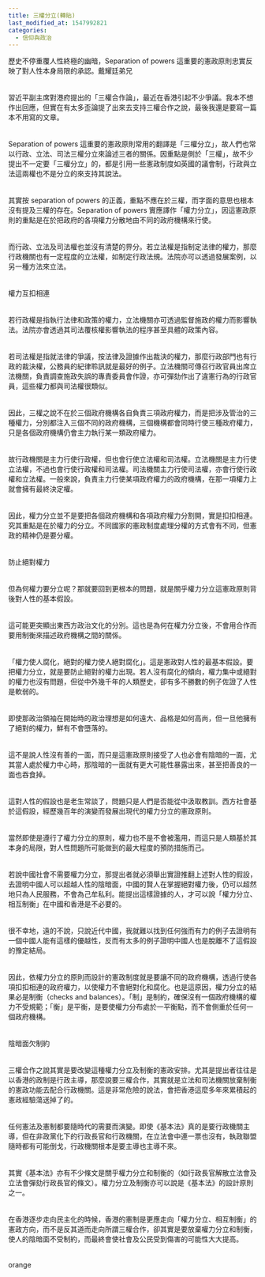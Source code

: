 ```yaml
---
title: 三權分立(轉貼)
last_modified_at: 1547992821
categories:
  - 信仰與政治
---
```


歷史不停重覆人性終極的幽暗，Separation of powers 這重要的憲政原則忠實反映了對人性本身局限的承認。<!--more-->戴耀廷弟兄<br><br><br>習近平副主席對港府提出的「三權合作論」，最近在香港引起不少爭議。我本不想作出回應，但實在有太多歪論提了出來去支持三權合作之說，最後我還是要寫一篇本不用寫的文章。<br><br><br>Separation of powers 這重要的憲政原則常用的翻譯是「三權分立」，故人們也常以行政、立法、司法三權分立來論述三者的關係。因重點是側於「三權」，故不少提出不一定要「三權分立」的，都是引用一些憲政制度如英國的議會制，行政與立法這兩權也不是分立的來支持其說法。<br><br><br>其實按 separation of powers 的正義，重點不應在於三權，而字面的意思也根本沒有提及三權的存在。Separation of powers 實應譯作「權力分立」，因這憲政原則的重點是在於把政府的各項權力分散地由不同的政府機構來行使。<br><br><br>而行政、立法及司法權也並沒有清楚的界分。若立法權是指制定法律的權力，那麼行政機關也有一定程度的立法權，如制定行政法規。法院亦可以透過發展案例，以另一種方法來立法。<br><br><br>權力互扣相連<br><br><br>若行政權是指執行法律和政策的權力，立法機關亦可透過監督施政的權力而影響執法。法院亦會透過其司法覆核權影響執法的程序甚至具體的政策內容。<br><br><br>若司法權是指就法律的爭議，按法律及證據作出裁決的權力，那麼行政部門也有行政的裁決權，公務員的紀律聆訊就是最好的例子。立法機關可傳召行政官員出席立法機關，負責調查施政失誤的專責委員會作證，亦可彈劾作出了違憲行為的行政官員，這些權力都與司法權很類似。<br><br><br>因此，三權之說不在於三個政府機構各自負責三項政府權力，而是把涉及管治的三種權力，分別都注入三個不同的政府機構，三個機構都會同時行使三種政府權力，只是各個政府機構仍會主力執行某一類政府權力。<br><br><br>故行政機關是主力行使行政權，但也會行使立法權和司法權。立法機關是主力行使立法權，不過也會行使行政權和司法權。司法機關主力行使司法權，亦會行使行政權和立法權。一般來說，負責主力行使某項政府權力的政府機構，在那一項權力上就會擁有最終決定權。<br><br><br>因此，權力分立並不是要把各個政府機構和各項政府權力分割開，實是扣扣相連。究其重點是在於權力的分立。不同國家的憲政制度處理分權的方式會有不同，但憲政的精神仍是要分權。<br><br><br>防止絕對權力<br><br><br>但為何權力要分立呢？那就要回到更根本的問題，就是關乎權力分立這憲政原則背後對人性的基本假設。<br><br><br>這可能更突顯出東西方政治文化的分別。這也是為何在權力分立後，不會用合作而要用制衡來描述政府機構之間的關係。<br><br><br>「權力使人腐化，絕對的權力使人絕對腐化」。這是憲政對人性的最基本假設。要把權力分立，就是要防止絕對的權力出現。若人沒有腐化的傾向，權力集中或絕對的權力也沒有問題，但從中外幾千年的人類歷史，卻有多不勝數的例子佐證了人性是軟弱的。<br><br><br>即使那政治領袖在開始時的政治理想是如何遠大、品格是如何高尚，但一旦他擁有了絕對的權力，鮮有不會墮落的。<br><br><br>這不是說人性沒有善的一面，而只是這憲政原則接受了人也必會有陰暗的一面，尤其當人處於權力中心時，那陰暗的一面就有更大可能性暴露出來，甚至把善良的一面也吞食掉。<br><br><br>這對人性的假設也是老生常談了，問題只是人們是否能從中汲取教訓。西方社會基於這假設，經歷幾百年的演變而發展出現代的權力分立的憲政原則。<br><br><br>當然即使是遵行了權力分立的原則，權力也不是不會被濫用，而這只是人類基於其本身的局限，對人性問題所可能做到的最大程度的預防措施而己。<br><br><br>若說中國社會不需要權力分立，那提出者就必須舉出實證推翻上述對人性的假設，去證明中國人可以超越人性的陰暗面，中國的賢人在掌握絕對權力後，仍可以超然地只為人民服務，不會為己牟私利。能提出這樣證據的人，才可以說「權力分立、相互制衡」在中國和香港是不必要的。<br><br><br>很不幸地，遠的不說，只說近代中國，我就難以找到任何強而有力的例子去證明有一個中國人能有這樣的優越性，反而有太多的例子證明中國人也是脫離不了這假設的豫定結局。<br><br><br>因此，依權力分立的原則而設計的憲政制度就是要讓不同的政府機構，透過行使各項扣扣相連的政府權力，以使權力不會絕對化和腐化。也是這原因，權力分立的結果必是制衡（checks and balances）。「制」是制約，確保沒有一個政府機構的權力不受規範；「衡」是平衡，是要使權力分布處於一平衡點，而不會側重於任何一個政府機構。<br><br><br>陰暗面欠制約<br><br><br>三權合作之說其實是要改變這種權力分立及制衡的憲政安排。尤其是提出者往往是以香港的政制是行政主導，那麼說要三權合作，其實就是立法和司法機關放棄制衡的憲政功能去配合行政機關。這是非常危險的說法，會把香港這麼多年來累積起的憲政經驗蕩送掉了的。<br><br><br>任何憲法及憲制都要隨時代的需要而演變。即使《基本法》真的是要行政機關主導，但在非政黨化下的行政長官和行政機關，在立法會中連一票也沒有，執政聯盟隨時都有可能倒戈，行政機關根本是要主導也主導不來。<br><br><br>其實《基本法》亦有不少條文是關乎權力分立和制衡的（如行政長官解散立法會及立法會彈劾行政長官的條文）。權力分立及制衡亦可以說是《基本法》的設計原則之一。<br><br><br>在香港逐步走向民主化的時候，香港的憲制是更應走向「權力分立、相互制衡」的憲政方向，而不是反其道而走向所謂三權合作，卻其實是要放棄權力分立和制衡，使人的陰暗面不受制約，而最終會使社會及公民受到傷害的可能性大大提高。<br><br> <br>orange<br>
